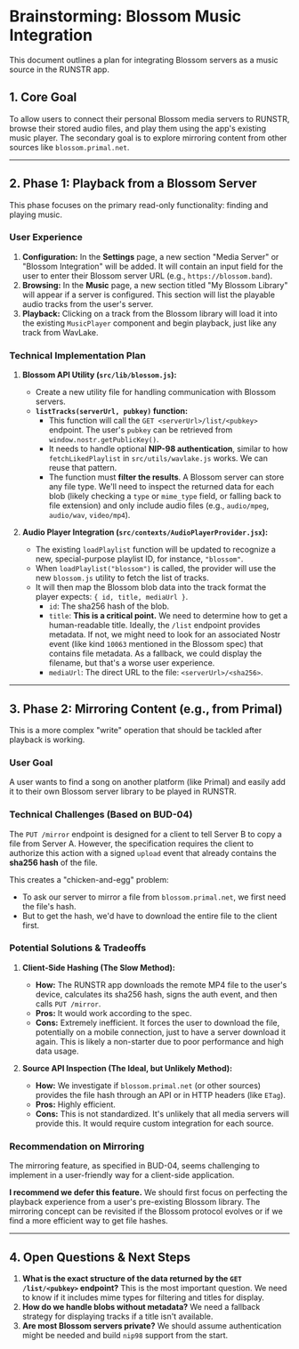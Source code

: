 # Brainstorming: Blossom Music Integration

This document outlines a plan for integrating Blossom servers as a music source in the RUNSTR app.

## 1. Core Goal

To allow users to connect their personal Blossom media servers to RUNSTR, browse their stored audio files, and play them using the app's existing music player. The secondary goal is to explore mirroring content from other sources like `blossom.primal.net`.

---

## 2. Phase 1: Playback from a Blossom Server

This phase focuses on the primary read-only functionality: finding and playing music.

### User Experience

1.  **Configuration:** In the **Settings** page, a new section "Media Server" or "Blossom Integration" will be added. It will contain an input field for the user to enter their Blossom server URL (e.g., `https://blossom.band`).
2.  **Browsing:** In the **Music** page, a new section titled "My Blossom Library" will appear if a server is configured. This section will list the playable audio tracks from the user's server.
3.  **Playback:** Clicking on a track from the Blossom library will load it into the existing `MusicPlayer` component and begin playback, just like any track from WavLake.

### Technical Implementation Plan

1.  **Blossom API Utility (`src/lib/blossom.js`):**
    *   Create a new utility file for handling communication with Blossom servers.
    *   **`listTracks(serverUrl, pubkey)` function:**
        *   This function will call the `GET <serverUrl>/list/<pubkey>` endpoint. The user's `pubkey` can be retrieved from `window.nostr.getPublicKey()`.
        *   It needs to handle optional **NIP-98 authentication**, similar to how `fetchLikedPlaylist` in `src/utils/wavlake.js` works. We can reuse that pattern.
        *   The function must **filter the results**. A Blossom server can store any file type. We'll need to inspect the returned data for each blob (likely checking a `type` or `mime_type` field, or falling back to file extension) and only include audio files (e.g., `audio/mpeg`, `audio/wav`, `video/mp4`).

2.  **Audio Player Integration (`src/contexts/AudioPlayerProvider.jsx`):**
    *   The existing `loadPlaylist` function will be updated to recognize a new, special-purpose playlist ID, for instance, `"blossom"`.
    *   When `loadPlaylist("blossom")` is called, the provider will use the new `blossom.js` utility to fetch the list of tracks.
    *   It will then map the Blossom blob data into the track format the player expects: `{ id, title, mediaUrl }`.
        *   `id`: The sha256 hash of the blob.
        *   `title`: **This is a critical point.** We need to determine how to get a human-readable title. Ideally, the `/list` endpoint provides metadata. If not, we might need to look for an associated Nostr event (like kind `10063` mentioned in the Blossom spec) that contains file metadata. As a fallback, we could display the filename, but that's a worse user experience.
        *   `mediaUrl`: The direct URL to the file: `<serverUrl>/<sha256>`.

---

## 3. Phase 2: Mirroring Content (e.g., from Primal)

This is a more complex "write" operation that should be tackled after playback is working.

### User Goal

A user wants to find a song on another platform (like Primal) and easily add it to their own Blossom server library to be played in RUNSTR.

### Technical Challenges (Based on BUD-04)

The `PUT /mirror` endpoint is designed for a client to tell Server B to copy a file from Server A. However, the specification requires the client to authorize this action with a signed `upload` event that already contains the **sha256 hash** of the file.

This creates a "chicken-and-egg" problem:
*   To ask our server to mirror a file from `blossom.primal.net`, we first need the file's hash.
*   But to get the hash, we'd have to download the entire file to the client first.

### Potential Solutions & Tradeoffs

1.  **Client-Side Hashing (The Slow Method):**
    *   **How:** The RUNSTR app downloads the remote MP4 file to the user's device, calculates its sha256 hash, signs the auth event, and then calls `PUT /mirror`.
    *   **Pros:** It would work according to the spec.
    *   **Cons:** Extremely inefficient. It forces the user to download the file, potentially on a mobile connection, just to have a server download it again. This is likely a non-starter due to poor performance and high data usage.

2.  **Source API Inspection (The Ideal, but Unlikely Method):**
    *   **How:** We investigate if `blossom.primal.net` (or other sources) provides the file hash through an API or in HTTP headers (like `ETag`).
    *   **Pros:** Highly efficient.
    *   **Cons:** This is not standardized. It's unlikely that all media servers will provide this. It would require custom integration for each source.

### Recommendation on Mirroring

The mirroring feature, as specified in BUD-04, seems challenging to implement in a user-friendly way for a client-side application.

**I recommend we defer this feature.** We should first focus on perfecting the playback experience from a user's pre-existing Blossom library. The mirroring concept can be revisited if the Blossom protocol evolves or if we find a more efficient way to get file hashes.

---

## 4. Open Questions & Next Steps

1.  **What is the exact structure of the data returned by the `GET /list/<pubkey>` endpoint?** This is the most important question. We need to know if it includes mime types for filtering and titles for display.
2.  **How do we handle blobs without metadata?** We need a fallback strategy for displaying tracks if a title isn't available.
3.  **Are most Blossom servers private?** We should assume authentication might be needed and build `nip98` support from the start. 
